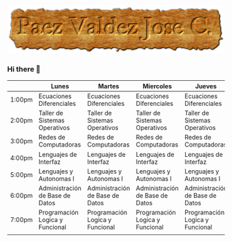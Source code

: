    ![](cooltext418068488941457.png)


### Hi there 👋

<!--
**JoseCarlosPaezV/JoseCarlosPaezV** is a ✨ _special_ ✨ repository because its `README.md` (this file) appears on your GitHub profile.

Here are some ideas to get you started:

- 🔭 I’m currently working on ...
- 🌱 I’m currently learning ...
- 👯 I’m looking to collaborate on ...
- 🤔 I’m looking for help with ...
- 💬 Ask me about ...
- 📫 How to reach me: ...
- 😄 Pronouns: ...
- ⚡ Fun fact: ...
-->

|        | Lunes                           | Martes                          | Miercoles                       | Jueves                          | Viernes                         |
|--------|---------------------------------|---------------------------------|---------------------------------|---------------------------------|---------------------------------|
| 1:00pm | Ecuaciones Diferenciales        | Ecuaciones Diferenciales        | Ecuaciones Diferenciales        | Ecuaciones Diferenciales        | Ecuaciones Diferenciales        |
| 2:00pm | Taller de Sistemas Operativos   | Taller de Sistemas Operativos   | Taller de Sistemas Operativos   | Taller de Sistemas Operativos   |                                 |
| 3:00pm | Redes de Computadoras           | Redes de Computadoras           | Redes de Computadoras           | Redes de Computadoras           | Redes de Computadoras           |
| 4:00pm | Lenguajes de Interfaz           | Lenguajes de Interfaz           | Lenguajes de Interfaz           | Lenguajes de Interfaz           |                                 |
| 5:00pm | Lenguajes y Autonomas I         | Lenguajes y Autonomas I         | Lenguajes y Autonomas I         | Lenguajes y Autonomas I         | Lenguajes y Autonomas I         |
| 6:00pm | Administración de Base de Datos | Administración de Base de Datos | Administración de Base de Datos | Administración de Base de Datos | Administración de Base de Datos |
| 7:00pm | Programación Logica y Funcional | Programación Logica y Funcional | Programación Logica y Funcional | Programación Logica y Funcional | Programación Logica y Funcional |
|        |                                 |                                 |                                 |                                 |                                 |
